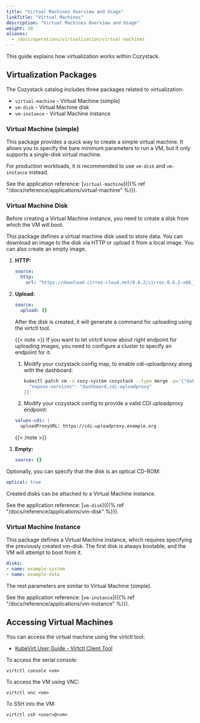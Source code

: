 ```yaml
---
title: "Virtual Machines Overview and Usage"
linkTitle: "Virtual Machines"
description: "Virtual Machines Overview and Usage"
weight: 10
aliases:
  - /docs/operations/virtualization/virtual-machines
---
```


This guide explains how virtualization works within Cozystack.

## Virtualization Packages

The Cozystack catalog includes three packages related to virtualization:

- `virtual-machine` - Virtual Machine (simple)
- `vm-disk` - Virtual Machine disk
- `vm-instance` - Virtual Machine instance

### Virtual Machine (simple)

This package provides a quick way to create a simple virtual machine.
It allows you to specify the bare minimum parameters to run a VM, but it only supports a single-disk virtual machine.

For production workloads, it is recommended to use `vm-disk` and `vm-instance` instead.

See the application reference: [`virtual-machine`]({{% ref "/docs/reference/applications/virtual-machine" %}}).

### Virtual Machine Disk

Before creating a Virtual Machine instance, you need to create a disk from which the VM will boot.

This package defines a virtual machine disk used to store data. You can download an image to the disk via HTTP or upload it from a local image. You can also create an empty image.

1. **HTTP:**

   ```yaml
   source:
     http:
       url: "https://download.cirros-cloud.net/0.6.2/cirros-0.6.2-x86_64-disk.img"
   ```


2. **Upload:**

   ```yaml
   source:
     upload: {}
   ```
   After the disk is created, it will generate a command for uploading using the virtctl tool.

   {{< note >}}
   If you want to let virtctl know about right endpoint for uploading images, you need to configure a cluster to specify an endpoint for it:
   1. Modify your cozystack config map, to enable cdi-uploadproxy along with the dashboard:
      ```bash
      kubectl patch cm -n cozy-system cozystack --type merge -p='{"data":{
        "expose-services": "dashboard,cdi-uploadproxy"
      }}'
      ```

   <!-- TODO: automate this -->
   2. Modify your cozystack config to provide a valid CDI uploadproxy endpoint:
   ```yaml
   values-cdi: |
     uploadProxyURL: https://cdi-uploadproxy.example.org
   ```
   {{< /note >}}

3. **Empty:**

   ```yaml
   source: {}
   ```


Optionally, you can specify that the disk is an optical CD-ROM:

```yaml
optical: true
```

Created disks can be attached to a Virtual Machine instance.

See the application reference: [`vm-disk`]({{% ref "/docs/reference/applications/vm-disk" %}}).

### Virtual Machine Instance

This package defines a Virtual Machine instance, which requires specifying the previously created vm-disk.
The first disk is always bootable, and the VM will attempt to boot from it.

```yaml
disks:
- name: example-system
- name: example-data
```

The rest parameters are similar to Virtual Machine (simple).

See the application reference: [`vm-instance`]({{% ref "/docs/reference/applications/vm-instance" %}}).

## Accessing Virtual Machines

You can access the virtual machine using the virtctl tool:
- [KubeVirt User Guide - Virtctl Client Tool](https://kubevirt.io/user-guide/user_workloads/virtctl_client_tool/)

To access the serial console:

```
virtctl console <vm>
```

To access the VM using VNC:

```
virtctl vnc <vm>
```

To SSH into the VM:

```
virtctl ssh <user>@<vm>
```

